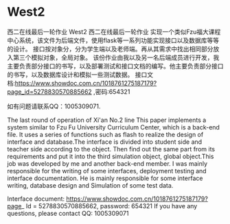 # West2
西二在线最后一轮作业
West2
西二在线最后一轮作业 实现一个类似Fzu福大课程中心系统，该文件为后端文件，使用flask等一系列功能实现接口以及数据库等等的设计。 接口按对象分，分为学生端以及老师端。再从其需求中找出相同部分放入第三个模拟对象，全局对象。 该份作业由我以及另一名后端成员进行开发，我主要负责部分接口的书写，以及部署测试和接口文档的编写。他主要负责部分接口的书写，以及数据库设计和模拟一些测试数据。 接口文档:https://www.showdoc.com.cn/1018761275187179?page_id=5278830570885662 ,密码:654321

如有问题请联系QQ：1005309071.

The last round of operation of Xi'an No.2 line This paper implements a system similar to Fzu Fu University Curriculum Center, which is a back-end file. It uses a series of functions such as flash to realize the design of interface and database.The interface is divided into student side and teacher side according to the object. Then find out the same part from its requirements and put it into the third simulation object, global object.This job was developed by me and another back-end member. I was mainly responsible for the writing of some interfaces, deployment testing and interface documentation. He is mainly responsible for some interface writing, database design and Simulation of some test data.

Interface document: https://www.showdoc.com.cn/1018761275187179?page_ Id = 5278830570885662, password: 654321 If you have any questions, please contact QQ: 1005309071
